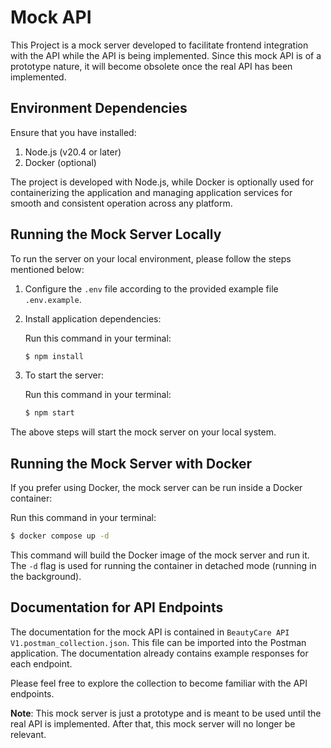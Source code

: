 # Mock API

This Project is a mock server developed to facilitate frontend integration with the API while the API is being implemented. Since this mock API is of a prototype nature, it will become obsolete once the real API has been implemented.

## Environment Dependencies
Ensure that you have installed:
1. Node.js (v20.4 or later)
2. Docker (optional)

The project is developed with Node.js, while Docker is optionally used for containerizing the application and managing application services for smooth and consistent operation across any platform.

## Running the Mock Server Locally

To run the server on your local environment, please follow the steps mentioned below:

1. Configure the `.env` file according to the provided example file `.env.example`.
2. Install application dependencies:

   Run this command in your terminal:
   ```sh
   $ npm install
   ```

3. To start the server:

   Run this command in your terminal:
   ```sh
   $ npm start
   ```

The above steps will start the mock server on your local system.

## Running the Mock Server with Docker

If you prefer using Docker, the mock server can be run inside a Docker container:

Run this command in your terminal:
```sh
$ docker compose up -d
```

This command will build the Docker image of the mock server and run it. The `-d` flag is used for running the container in detached mode (running in the background).

## Documentation for API Endpoints

The documentation for the mock API is contained in `BeautyCare API V1.postman_collection.json`. This file can be imported into the Postman application. The documentation already contains example responses for each endpoint.

Please feel free to explore the collection to become familiar with the API endpoints.

**Note**: This mock server is just a prototype and is meant to be used until the real API is implemented. After that, this mock server will no longer be relevant.